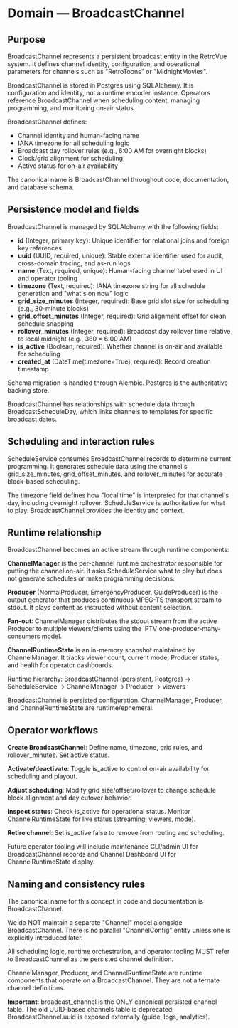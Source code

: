 # Domain — BroadcastChannel

## Purpose

BroadcastChannel represents a persistent broadcast entity in the RetroVue system. It defines channel identity, configuration, and operational parameters for channels such as "RetroToons" or "MidnightMovies".

BroadcastChannel is stored in Postgres using SQLAlchemy. It is configuration and identity, not a runtime encoder instance. Operators reference BroadcastChannel when scheduling content, managing programming, and monitoring on-air status.

BroadcastChannel defines:

- Channel identity and human-facing name
- IANA timezone for all scheduling logic
- Broadcast day rollover rules (e.g., 6:00 AM for overnight blocks)
- Clock/grid alignment for scheduling
- Active status for on-air availability

The canonical name is BroadcastChannel throughout code, documentation, and database schema.

## Persistence model and fields

BroadcastChannel is managed by SQLAlchemy with the following fields:

- **id** (Integer, primary key): Unique identifier for relational joins and foreign key references
- **uuid** (UUID, required, unique): Stable external identifier used for audit, cross-domain tracing, and as-run logs
- **name** (Text, required, unique): Human-facing channel label used in UI and operator tooling
- **timezone** (Text, required): IANA timezone string for all schedule generation and "what's on now" logic
- **grid_size_minutes** (Integer, required): Base grid slot size for scheduling (e.g., 30-minute blocks)
- **grid_offset_minutes** (Integer, required): Grid alignment offset for clean schedule snapping
- **rollover_minutes** (Integer, required): Broadcast day rollover time relative to local midnight (e.g., 360 = 6:00 AM)
- **is_active** (Boolean, required): Whether channel is on-air and available for scheduling
- **created_at** (DateTime(timezone=True), required): Record creation timestamp

Schema migration is handled through Alembic. Postgres is the authoritative backing store.

BroadcastChannel has relationships with schedule data through BroadcastScheduleDay, which links channels to templates for specific broadcast dates.

## Scheduling and interaction rules

ScheduleService consumes BroadcastChannel records to determine current programming. It generates schedule data using the channel's grid_size_minutes, grid_offset_minutes, and rollover_minutes for accurate block-based scheduling.

The timezone field defines how "local time" is interpreted for that channel's day, including overnight rollover. ScheduleService is authoritative for what to play. BroadcastChannel provides the identity and context.

## Runtime relationship

BroadcastChannel becomes an active stream through runtime components:

**ChannelManager** is the per-channel runtime orchestrator responsible for putting the channel on-air. It asks ScheduleService what to play but does not generate schedules or make programming decisions.

**Producer** (NormalProducer, EmergencyProducer, GuideProducer) is the output generator that produces continuous MPEG-TS transport stream to stdout. It plays content as instructed without content selection.

**Fan-out**: ChannelManager distributes the stdout stream from the active Producer to multiple viewers/clients using the IPTV one-producer-many-consumers model.

**ChannelRuntimeState** is an in-memory snapshot maintained by ChannelManager. It tracks viewer count, current mode, Producer status, and health for operator dashboards.

Runtime hierarchy:
BroadcastChannel (persistent, Postgres) → ScheduleService → ChannelManager → Producer → viewers

BroadcastChannel is persisted configuration. ChannelManager, Producer, and ChannelRuntimeState are runtime/ephemeral.

## Operator workflows

**Create BroadcastChannel**: Define name, timezone, grid rules, and rollover_minutes. Set active status.

**Activate/deactivate**: Toggle is_active to control on-air availability for scheduling and playout.

**Adjust scheduling**: Modify grid size/offset/rollover to change schedule block alignment and day cutover behavior.

**Inspect status**: Check is_active for operational status. Monitor ChannelRuntimeState for live status (streaming, viewers, mode).

**Retire channel**: Set is_active false to remove from routing and scheduling.

Future operator tooling will include maintenance CLI/admin UI for BroadcastChannel records and Channel Dashboard UI for ChannelRuntimeState display.

## Naming and consistency rules

The canonical name for this concept in code and documentation is BroadcastChannel.

We do NOT maintain a separate "Channel" model alongside BroadcastChannel. There is no parallel "ChannelConfig" entity unless one is explicitly introduced later.

All scheduling logic, runtime orchestration, and operator tooling MUST refer to BroadcastChannel as the persisted channel definition.

ChannelManager, Producer, and ChannelRuntimeState are runtime components that operate on a BroadcastChannel. They are not alternate channel definitions.

**Important**: broadcast_channel is the ONLY canonical persisted channel table. The old UUID-based channels table is deprecated. BroadcastChannel.uuid is exposed externally (guide, logs, analytics).

